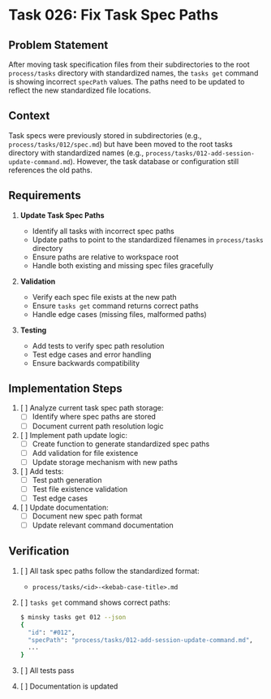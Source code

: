 # Task 026: Fix Task Spec Paths

## Problem Statement
After moving task specification files from their subdirectories to the root `process/tasks` directory with standardized names, the `tasks get` command is showing incorrect `specPath` values. The paths need to be updated to reflect the new standardized file locations.

## Context
Task specs were previously stored in subdirectories (e.g., `process/tasks/012/spec.md`) but have been moved to the root tasks directory with standardized names (e.g., `process/tasks/012-add-session-update-command.md`). However, the task database or configuration still references the old paths.

## Requirements

1. **Update Task Spec Paths**
   - Identify all tasks with incorrect spec paths
   - Update paths to point to the standardized filenames in `process/tasks` directory
   - Ensure paths are relative to workspace root
   - Handle both existing and missing spec files gracefully

2. **Validation**
   - Verify each spec file exists at the new path
   - Ensure `tasks get` command returns correct paths
   - Handle edge cases (missing files, malformed paths)

3. **Testing**
   - Add tests to verify spec path resolution
   - Test edge cases and error handling
   - Ensure backwards compatibility

## Implementation Steps

1. [ ] Analyze current task spec path storage:
   - [ ] Identify where spec paths are stored
   - [ ] Document current path resolution logic

2. [ ] Implement path update logic:
   - [ ] Create function to generate standardized spec paths
   - [ ] Add validation for file existence
   - [ ] Update storage mechanism with new paths

3. [ ] Add tests:
   - [ ] Test path generation
   - [ ] Test file existence validation
   - [ ] Test edge cases

4. [ ] Update documentation:
   - [ ] Document new spec path format
   - [ ] Update relevant command documentation

## Verification

1. [ ] All task spec paths follow the standardized format:
   - `process/tasks/<id>-<kebab-case-title>.md`

2. [ ] `tasks get` command shows correct paths:
   ```bash
   $ minsky tasks get 012 --json
   {
     "id": "#012",
     "specPath": "process/tasks/012-add-session-update-command.md",
     ...
   }
   ```

3. [ ] All tests pass
4. [ ] Documentation is updated 
